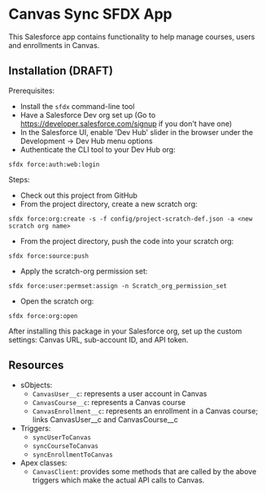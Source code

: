 # Canvas Sync SFDX App

This Salesforce app contains functionality to help manage courses, users and enrollments in Canvas.

## Installation (DRAFT)

Prerequisites:
* Install the `sfdx` command-line tool
* Have a Salesforce Dev org set up (Go to https://developer.salesforce.com/signup if you don't have one)
* In the Salesforce UI, enable 'Dev Hub' slider in the browser under the Development -> Dev Hub menu options
* Authenticate the CLI tool to your Dev Hub org:
```
sfdx force:auth:web:login
```

Steps: 
* Check out this project from GitHub 
* From the project directory, create a new scratch org: 
```
sfdx force:org:create -s -f config/project-scratch-def.json -a <new scratch org name>
```
* From the project directory, push the code into your scratch org:
```
sfdx force:source:push
```
* Apply the scratch-org permission set:
```
sfdx force:user:permset:assign -n Scratch_org_permission_set
```
* Open the scratch org:
```
sfdx force:org:open
```

After installing this package in your Salesforce org, set up the custom settings: Canvas URL, sub-account ID, and API token. 

## Resources

* sObjects:
    * `CanvasUser__c`: represents a user account in Canvas
    * `CanvasCourse__c`: represents a Canvas course
    * `CanvasEnrollment__c`: represents an enrollment in a Canvas course; links CanvasUser__c and CanvasCourse__c
* Triggers: 
    * `syncUserToCanvas`
    * `syncCourseToCanvas`
    * `syncEnrollmentToCanvas`
* Apex classes:
    * `CanvasClient`: provides some methods that are called by the above triggers which make the actual API calls to Canvas.


